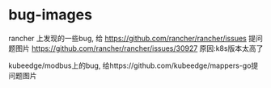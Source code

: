 # bug-images
rancher 上发现的一些bug, 给 https://github.com/rancher/rancher/issues 提问题图片
https://github.com/rancher/rancher/issues/30927  原因:k8s版本太高了

kubeedge/modbus上的bug, 给https://github.com/kubeedge/mappers-go提问题图片

